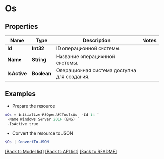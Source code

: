 # Os
## Properties

Name | Type | Description | Notes
------------ | ------------- | ------------- | -------------
**Id** | **Int32** | ID операционной системы. | 
**Name** | **String** | Название операционной системы. | 
**IsActive** | **Boolean** | Операционная система доступна для создания. | 

## Examples

- Prepare the resource
```powershell
$Os = Initialize-PSOpenAPIToolsOs  -Id 14 `
 -Name Windows Server 2016 (ENG) `
 -IsActive true
```

- Convert the resource to JSON
```powershell
$Os | ConvertTo-JSON
```

[[Back to Model list]](../README.md#documentation-for-models) [[Back to API list]](../README.md#documentation-for-api-endpoints) [[Back to README]](../README.md)

